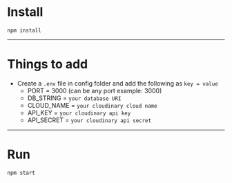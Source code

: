 # Install

`npm install`

---

# Things to add

- Create a `.env` file in config folder and add the following as `key = value`
  - PORT = 3000 (can be any port example: 3000)
  - DB_STRING = `your database URI`
  - CLOUD_NAME = `your cloudinary cloud name`
  - API_KEY = `your cloudinary api key`
  - API_SECRET = `your cloudinary api secret`

---

# Run

`npm start`
